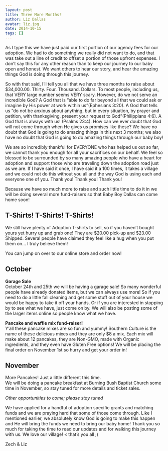 ```yaml
---
layout: post
title: Three More Months!
author: Liz Dallas
avatar: liz.jpg
date: 2014-10-15
tags: []
---
```

As I type this we have just paid our first portion of our agency fees for our adoption. 
We had to do something we really did not want to do, and that was take out a line of credit 
to offset a portion of those upfront expenses. I don’t say this for any other reason than 
to keep our journey to our baby open and honest. We want others to hear our story, and hear 
the amazing things God is doing through this journey.  

So with that said, I’ll tell you all that we have three months to raise about $34,000.00. 
Thirty. Four. Thousand. Dollars. To most people, including us, that VERY large number seems 
VERY scary. However, do we not serve an incredible God? A God that is “able to do far beyond 
all that we could ask or imagine by His power at work within us”(Ephesians 3:20). A God that 
tells us “do not be anxious about anything, but in every situation, by prayer and petition, 
with thanksgiving, present your request to God”(Philippians 4:6). A God that is always with 
us! (Psalms 23:4). How can we ever doubt that God will not come through when He gives us 
promises like these? We have no doubt that God is going to do amazing things in this next 3 
months; we also have no doubt that God is going to do amazing things through our baby boy!  

We are so incredibly thankful for EVERYONE who has helped us out so far, we cannot thank you 
enough for all your sacrifices on our behalf. We feel so blessed to be surrounded by so many 
amazing people who have a heart for adoption and support those who are traveling down the 
adoption road just as we are. If I have said it once, I have said it a 100 times, it takes a 
village and we could not do this without you all and the way God is using each and everyone 
one of you. Thank you! Thank you! Thank you!  

Because we have so much more to raise and such little time to do it in we will be doing 
several more fund-raisers so that Baby Boy Dallas can come home soon!  

## T-Shirts! T-Shirts! T-Shirts!  
We still have plenty of Adoption T-shirts to sell, so if you haven’t bought yours yet hurry 
up and grab one! They are $20.00 pick-up and $23.00 Shipped. Several people have claimed 
they feel like a hug when you put them on… I truly believe them!  

You can jump on over to our online store and order now!  

## October  
**Garage Sale**  
October 24th and 25th we will be having a garage sale! So many wonderful people have already 
donated items, but we can always use more! So if you need to do a little fall cleaning and 
get some stuff out of your house we would be happy to take it off your hands. Or if you are 
interested in stopping by to see what we have, just come on by. We will also be posting some 
of the larger items online so people know what we have.  

**Pancake and waffle mix fund-raiser!**  
Y’all these pancake mixes are so fun and yummy! Southern Culture is the name of these delicious 
mixes and they are only $8 a mix. Each mix will make about 12 pancakes, they are Non-GMO, made 
with Organic ingredients, and they even have Gluten Free options! We will be placing the final 
order on November 1st so hurry and get your order in!  

## November  
More Pancakes! Just a little different this time.  
We will be doing a pancake breakfast at Burning Bush Baptist Church some time in November, so 
stay tuned for more details and ticket sales.

*Other opportunities to come; please stay tuned*  

We have applied for a handful of adoption specific grants and matching funds and we are praying 
hard that some of those come through. Like I mentioned earlier, we absolutely know God is going 
to make this happen and He will bring the funds we need to bring our baby home! Thank you so much 
for taking the time to read our updates and for walking this journey with us. We love our village! 
< that’s you all ;)  

Zech & Liz
